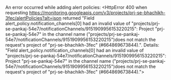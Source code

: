 An error occurred while adding alert policies:
<HttpError 400 when requesting https://monitoring.googleapis.com/v3/projects/prj-se-bhachikh-3fec/alertPolicies?alt=json returned "Field alert_policy.notification_channels[0] had an invalid value of "projects/prj-se-pankaj-54e7/notificationChannels/9151909956153220215": Project "prj-se-pankaj-54e7" in the channel name ("projects/prj-se-pankaj-54e7/notificationChannels/9151909956153220215")does not match the request's project of "prj-se-bhachikh-3fec" (#664869673844).". Details: "Field alert_policy.notification_channels[0] had an invalid value of "projects/prj-se-pankaj-54e7/notificationChannels/9151909956153220215": Project "prj-se-pankaj-54e7" in the channel name ("projects/prj-se-pankaj-54e7/notificationChannels/9151909956153220215")does not match the request's project of "prj-se-bhachikh-3fec" (#664869673844).">
